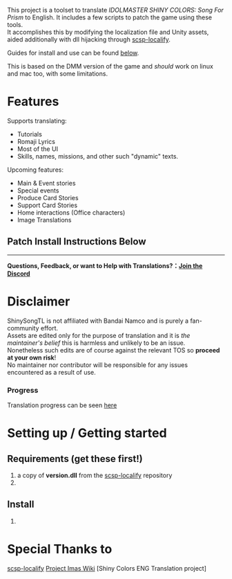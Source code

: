 


This project is a toolset to translate *IDOLMASTER SHINY COLORS: Song For Prism* to English. It includes a few scripts to patch the game using these tools.  
It accomplishes this by modifying the localization file and Unity assets, aided additionally with dll hijacking through [scsp-localify].

Guides for install and use can be found [below](#setting-up--getting-started).

This is based on the DMM version of the game and *should* work on linux and mac too, with some limitations.  

# Features
Supports translating:
- Tutorials
- Romaji Lyrics
- Most of the UI
- Skills, names, missions, and other such "dynamic" texts.

Upcoming features:
- Main & Event stories
- Special events
- Produce Card Stories
- Support Card Stories
- Home interactions (Office characters)
- Image Translations

## Patch Install Instructions Below  

---
<b>Questions, Feedback, or want to Help with Translations?：[Join the Discord](https://discord.gg/qjrK3hu9Vy)</b>

# Disclaimer
ShinySongTL is not affiliated with Bandai Namco and is purely a fan-community effort.  
Assets are edited only for the purpose of translation and it is *the maintainer's belief* this is harmless and unlikely to be an issue.  
Nonetheless such edits are of course against the relevant TOS so **proceed at your own risk**!  
No maintainer nor contributor will be responsible for any issues encountered as a result of use.


### Progress
Translation progress can be seen [here](https://docs.google.com/spreadsheets/d/1-9RUhuyvV8UxiJggC0Y_s_hqDpIk2k6ZXCI7Rc2SmIw/edit?usp=sharing)

# Setting up / Getting started

## Requirements (get these first!)
1. a copy of **version.dll** from the [scsp-localify] repository
2. 

## Install
1. 


# Special Thanks to
[scsp-localify]
[Project Imas Wiki]
[Shiny Colors ENG Translation project]

[Project Imas Wiki]: https://project-imas.wiki/
[scsp-localify]: https://github.com/chinosk6/scsp-localify
[Shiny Colors ENG Patch project]: https://github.com/snowyivu/ShinyColors

